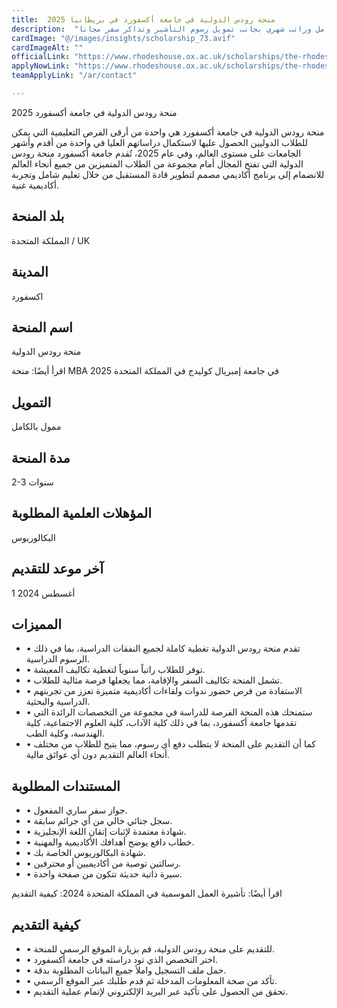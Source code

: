 ```yaml
---
title:  منحة رودس الدولية في جامعة أكسفورد في بريطانيا 2025 
description:  "أقوي منحة رودس في جامعة أكسفورد في المملكة المتحدة ممولة بالكامل وراتب شهري بجانب تمويل رسوم التأشير وتذاكر سفر مجانا." 
cardImage: "@/images/insights/scholarship_73.avif" 
cardImageAlt: "" 
officialLink: "https://www.rhodeshouse.ox.ac.uk/scholarships/the-rhodes-scholarship" 
applyNowLink: "https://www.rhodeshouse.ox.ac.uk/scholarships/the-rhodes-scholarship" 
teamApplyLink: "/ar/contact"

---
```


منحة رودس الدولية في جامعة أكسفورد 2025

منحة رودس الدولية في جامعة أكسفورد هي واحدة من أرقى الفرص التعليمية التي يمكن للطلاب الدوليين الحصول عليها لاستكمال دراساتهم العليا في واحدة من أقدم وأشهر الجامعات على مستوى العالم، وفي عام 2025، تُقدم جامعة أكسفورد منحة رودس الدولية التي تفتح المجال أمام مجموعة من الطلاب المتميزين من جميع أنحاء العالم للانضمام إلى برنامج أكاديمي مصمم لتطوير قادة المستقبل من خلال تعليم شامل وتجربة أكاديمية غنية.

## بلد المنحة

المملكة المتحدة / UK

## المدينة

اكسفورد

## اسم المنحة

منحة رودس الدولية

اقرأ أيضًا: منحة MBA في جامعة إمبريال كوليدج في المملكة المتحدة 2025

## التمويل

ممول بالكامل

## مدة المنحة

2-3 سنوات

## المؤهلات العلمية المطلوبة

البكالوريوس

## آخر موعد للتقديم

1 أغسطس 2024

## المميزات

- • تقدم منحة رودس الدولية تغطية كاملة لجميع النفقات الدراسية، بما في ذلك الرسوم الدراسية.
- • توفر للطلاب راتباً سنوياً لتغطية تكاليف المعيشة.
- • تشمل المنحة تكاليف السفر والإقامة، مما يجعلها فرصة مثالية للطلاب.
- • الاستفادة من فرص حضور ندوات ولقاءات أكاديمية متميزة تعزز من تجربتهم الدراسية والبحثية.
- • ستمنحك هذه المنحة الفرصة للدراسة في مجموعة من التخصصات الرائدة التي تقدمها جامعة أكسفورد، بما في ذلك كلية الآداب، كلية العلوم الاجتماعية، كلية الهندسة، وكلية الطب.
- • كما أن التقديم على المنحة لا يتطلب دفع أي رسوم، مما يتيح للطلاب من مختلف أنحاء العالم التقديم دون أي عوائق مالية.

## المستندات المطلوبة

- • جواز سفر ساري المفعول.
- • سجل جنائي خالي من أي جرائم سابقة.
- • شهادة معتمدة لإثبات إتقان اللغة الإنجليزية.
- • خطاب دافع يوضح أهدافك الأكاديمية والمهنية.
- • شهادة البكالوريوس الخاصة بك.
- • رسالتين توصية من أكاديميين أو محترفين.
- • سيرة ذاتية حديثة تتكون من صفحة واحدة.

اقرأ أيضًا: تأشيرة العمل الموسمية في المملكة المتحدة 2024: كيفية التقديم

## كيفية التقديم

- • للتقديم على منحة رودس الدولية، قم بزيارة الموقع الرسمي للمنحة.
- • اختر التخصص الذي تود دراسته في جامعة أكسفورد.
- • حمل ملف التسجيل واملأ جميع البيانات المطلوبة بدقة.
- • تأكد من صحة المعلومات المدخلة ثم قدم طلبك عبر الموقع الرسمي.
- • تحقق من الحصول على تأكيد عبر البريد الإلكتروني لإتمام عملية التقديم.

